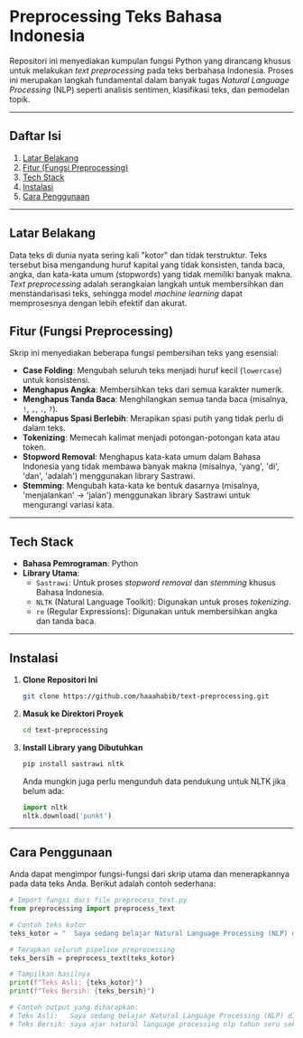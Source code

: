 # Preprocessing Teks Bahasa Indonesia

Repositori ini menyediakan kumpulan fungsi Python yang dirancang khusus untuk melakukan *text preprocessing* pada teks berbahasa Indonesia. Proses ini merupakan langkah fundamental dalam banyak tugas *Natural Language Processing* (NLP) seperti analisis sentimen, klasifikasi teks, dan pemodelan topik.

---

## Daftar Isi

1.  [Latar Belakang](#latar-belakang)
2.  [Fitur (Fungsi Preprocessing)](#fitur-fungsi-preprocessing)
3.  [Tech Stack](#tech-stack)
4.  [Instalasi](#instalasi)
5.  [Cara Penggunaan](#cara-penggunaan)

---

## Latar Belakang

Data teks di dunia nyata sering kali "kotor" dan tidak terstruktur. Teks tersebut bisa mengandung huruf kapital yang tidak konsisten, tanda baca, angka, dan kata-kata umum (stopwords) yang tidak memiliki banyak makna. *Text preprocessing* adalah serangkaian langkah untuk membersihkan dan menstandarisasi teks, sehingga model *machine learning* dapat memprosesnya dengan lebih efektif dan akurat.

## Fitur (Fungsi Preprocessing)

Skrip ini menyediakan beberapa fungsi pembersihan teks yang esensial:

-   **Case Folding**: Mengubah seluruh teks menjadi huruf kecil (`lowercase`) untuk konsistensi.
-   **Menghapus Angka**: Membersihkan teks dari semua karakter numerik.
-   **Menghapus Tanda Baca**: Menghilangkan semua tanda baca (misalnya, `!`, `,`, `.`, `?`).
-   **Menghapus Spasi Berlebih**: Merapikan spasi putih yang tidak perlu di dalam teks.
-   **Tokenizing**: Memecah kalimat menjadi potongan-potongan kata atau token.
-   **Stopword Removal**: Menghapus kata-kata umum dalam Bahasa Indonesia yang tidak membawa banyak makna (misalnya, 'yang', 'di', 'dan', 'adalah') menggunakan library Sastrawi.
-   **Stemming**: Mengubah kata-kata ke bentuk dasarnya (misalnya, 'menjalankan' -> 'jalan') menggunakan library Sastrawi untuk mengurangi variasi kata.

---

## Tech Stack

-   **Bahasa Pemrograman**: Python
-   **Library Utama**:
    -   `Sastrawi`: Untuk proses *stopword removal* dan *stemming* khusus Bahasa Indonesia.
    -   `NLTK` (Natural Language Toolkit): Digunakan untuk proses *tokenizing*.
    -   `re` (Regular Expressions): Digunakan untuk membersihkan angka dan tanda baca.

---

## Instalasi

1.  **Clone Repositori Ini**
    ```bash
    git clone https://github.com/haaahabib/text-preprocessing.git
    ```

2.  **Masuk ke Direktori Proyek**
    ```bash
    cd text-preprocessing
    ```

3.  **Install Library yang Dibutuhkan**
    ```bash
    pip install sastrawi nltk
    ```
    Anda mungkin juga perlu mengunduh data pendukung untuk NLTK jika belum ada:
    ```python
    import nltk
    nltk.download('punkt')
    ```

---

## Cara Penggunaan

Anda dapat mengimpor fungsi-fungsi dari skrip utama dan menerapkannya pada data teks Anda. Berikut adalah contoh sederhana:

```python
# Import fungsi dari file preprocess_text.py
from preprocessing import preprocess_text

# Contoh teks kotor
teks_kotor = "  Saya sedang belajar Natural Language Processing (NLP) di tahun 2024!! Seru sekali. "

# Terapkan seluruh pipeline preprocessing
teks_bersih = preprocess_text(teks_kotor)

# Tampilkan hasilnya
print(f"Teks Asli: {teks_kotor}")
print(f"Teks Bersih: {teks_bersih}")

# Contoh output yang diharapkan:
# Teks Asli:   Saya sedang belajar Natural Language Processing (NLP) di tahun 2024!! Seru sekali. 
# Teks Bersih: saya ajar natural language processing nlp tahun seru sekali
